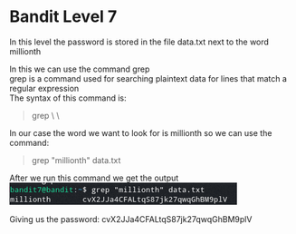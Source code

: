 # Bandit Level 7  
  
In this level the password is stored in the file data.txt next to the word millionth  
  
In this we can use the command grep  
grep is a command used for searching plaintext data for lines that match a regular expression  
The syntax of this command is:  
> grep \\<pattern> \\<file>  
  
In our case the word we want to look for is millionth so we can use the command:  
> grep "millionth" data.txt  
  
After we run this command we get the output  
![221d9eee.png](../src/221d9eee.png)  
  
Giving us the password: cvX2JJa4CFALtqS87jk27qwqGhBM9plV  
